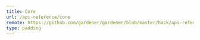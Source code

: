 ```yaml
---
title: Core
url: /api-reference/core
remote: https://github.com/gardener/gardener/blob/master/hack/api-reference/core.md
type: padding
---
```

